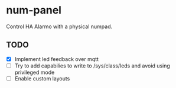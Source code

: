 # num-panel

Control HA Alarmo with a physical numpad.

## TODO

- [x] Implement led feedback over mqtt
- [ ] Try to add capabilies to write to /sys/class/leds and avoid using privileged mode
- [ ] Enable custom layouts
